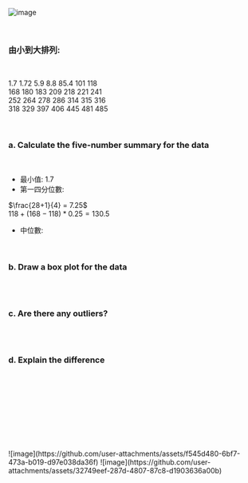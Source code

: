 
![image](https://github.com/user-attachments/assets/9ec3e3be-08ba-45f4-95b1-5b19989157b5)

<br/>

### 由小到大排列:

<br/>

 1.7  1.72  5.9   8.8   85.4  101  118  
 168  180  183  209  218  221  241  
 252  264  278  286  314  315  316  
 318  329  397  406  445  481  485  
                
<br/>

### a. Calculate the five-number summary for the data

<br/>


 - 最小值:  1.7
 - 第一四分位數:

$\frac{28+1}{4} = 7.25$  
$118 + (168-118)*0.25 = 130.5$

 - 中位數: 


<br/>

### b. Draw a box plot for the data

<br/>

<br/>

### c. Are there any outliers?

<br/>

<br/>

### d. Explain the difference

<br/>

<br/>

<br/>
<br/>
<br/>
<br/>
<br/>
<br/>
<br/>
![image](https://github.com/user-attachments/assets/f545d480-6bf7-473a-b019-d97e038da36f)
![image](https://github.com/user-attachments/assets/32749eef-287d-4807-87c8-d1903636a00b)

